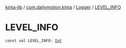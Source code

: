 [kinta-lib](../../index.md) / [com.dailymotion.kinta](../index.md) / [Logger](index.md) / [LEVEL_INFO](./-l-e-v-e-l_-i-n-f-o.md)

# LEVEL_INFO

`const val LEVEL_INFO: `[`Int`](https://kotlinlang.org/api/latest/jvm/stdlib/kotlin/-int/index.html)